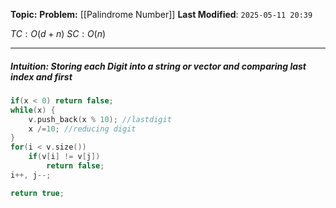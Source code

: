 **Topic:** 
**Problem:**  [[Palindrome Number]]
**Last Modified**: `2025-05-11 20:39`

 $TC: O(d + n)$
 $SC: O(n)$

---
##### **Intuition**: Storing each **Digit** into a ***string or vector*** and comparing last index and first

 
```cpp
if(x < 0) return false;
while(x) {
	v.push_back(x % 10); //lastdigit
	x /=10; //reducing digit
}
for(i < v.size()) 
	if(v[i] != v[j]) 
		return false;
i++, j--;

return true;
```

